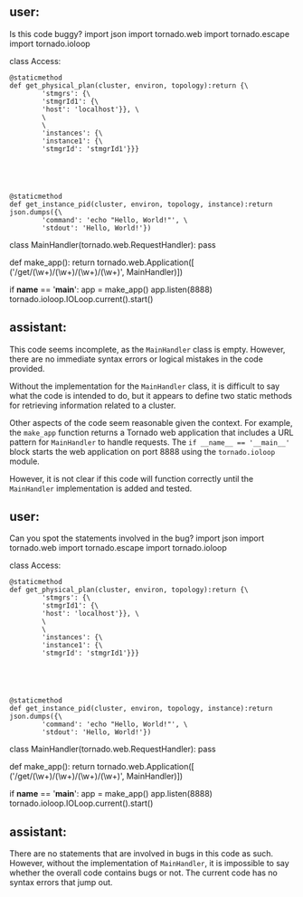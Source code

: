 ## user:
Is this code buggy?
import json
import tornado.web
import tornado.escape
import tornado.ioloop

class Access:
    
    @staticmethod
    def get_physical_plan(cluster, environ, topology):return {\
            'stmgrs': {\
            'stmgrId1': {\
            'host': 'localhost'}}, \
            \
            \
            'instances': {\
            'instance1': {\
            'stmgrId': 'stmgrId1'}}}
    
    
    
    
    
    @staticmethod
    def get_instance_pid(cluster, environ, topology, instance):return json.dumps({\
            'command': 'echo "Hello, World!"', \
            'stdout': 'Hello, World!'})



class MainHandler(tornado.web.RequestHandler):
    pass











def make_app():
    return tornado.web.Application([\
        ('/get/(\\w+)/(\\w+)/(\\w+)/(\\w+)', MainHandler)])



if __name__ == '__main__':
    app = make_app()
    app.listen(8888)
    tornado.ioloop.IOLoop.current().start()

## assistant:
This code seems incomplete, as the `MainHandler` class is empty. However, there are no immediate syntax errors or logical mistakes in the code provided. 

Without the implementation for the `MainHandler` class, it is difficult to say what the code is intended to do, but it appears to define two static methods for retrieving information related to a cluster.

Other aspects of the code seem reasonable given the context. For example, the `make_app` function returns a Tornado web application that includes a URL pattern for `MainHandler` to handle requests. The `if __name__ == '__main__'` block starts the web application on port 8888 using the `tornado.ioloop` module.

However, it is not clear if this code will function correctly until the `MainHandler` implementation is added and tested.

## user:
Can you spot the statements involved in the bug?
import json
import tornado.web
import tornado.escape
import tornado.ioloop

class Access:
    
    @staticmethod
    def get_physical_plan(cluster, environ, topology):return {\
            'stmgrs': {\
            'stmgrId1': {\
            'host': 'localhost'}}, \
            \
            \
            'instances': {\
            'instance1': {\
            'stmgrId': 'stmgrId1'}}}
    
    
    
    
    
    @staticmethod
    def get_instance_pid(cluster, environ, topology, instance):return json.dumps({\
            'command': 'echo "Hello, World!"', \
            'stdout': 'Hello, World!'})



class MainHandler(tornado.web.RequestHandler):
    pass











def make_app():
    return tornado.web.Application([\
        ('/get/(\\w+)/(\\w+)/(\\w+)/(\\w+)', MainHandler)])



if __name__ == '__main__':
    app = make_app()
    app.listen(8888)
    tornado.ioloop.IOLoop.current().start()

## assistant:
There are no statements that are involved in bugs in this code as such. However, without the implementation of `MainHandler`, it is impossible to say whether the overall code contains bugs or not. The current code has no syntax errors that jump out.

